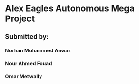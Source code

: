 # Alex Eagles Autonomous Mega Project
## Submitted by:
### Norhan Mohammed Anwar
### Nour Ahmed Fouad
### Omar Metwally
